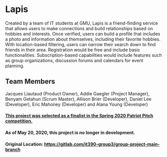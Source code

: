 # Lapis

Created by a team of IT students at GMU, Lapis is a friend-finding service that allows users to make connections and build relationships based on hobbies and interests. Once verified, users can build a profile that includes a photo and information about themselves, including their favorite hobbies. With location-based filtering, users can narrow their search down to find friends in their area. Registration would be free and include basic functionalities. Subscription-based capabilities would include features such as group organizations, discussion forums and calendars for event planning.

## Team Members

Jacques Liautaud (Product Owner), Addie Gaegler (Project Manager), Benyam Getahun (Scrum Master), Allison Brier (Developer), Daniel Lee (Developer), Eric Mahoney (Developer) and Alana Young (Developer)

#### **[This project was selected as a finalist in the Spring 2020 Patriot Pitch competition.](https://sites.google.com/view/patriot-pitch/spring-2020/program)**

#### As of May 20, 2020, this project is no longer in development.
#### Original Location: https://gitlab.com/it390-group3/group-project-main-branch
